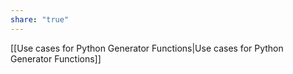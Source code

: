 ```yaml
---
share: "true"
---
```


[[Use cases for Python Generator Functions|Use cases for Python Generator Functions]]
